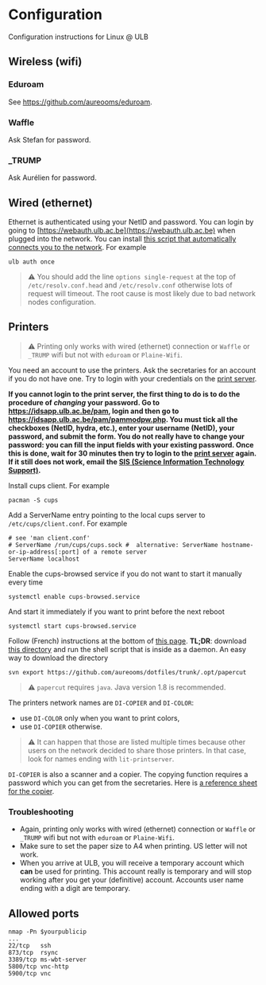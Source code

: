 # Configuration
Configuration instructions for Linux @ ULB

## Wireless (wifi)

### Eduroam
See https://github.com/aureooms/eduroam.

### Waffle
Ask Stefan for password.

### \_TRUMP
Ask Aurélien for password.

## Wired (ethernet)

Ethernet is authenticated using your NetID and password. You can login by going to [https://webauth.ulb.ac.be](https://webauth.ulb.ac.be) when plugged into the network. You can install [this script that automatically connects you to the network](https://github.com/aureooms-ulb/ulb). For example

    ulb auth once
    
> :warning: You should add the line `options single-request` at the top of `/etc/resolv.conf.head` and `/etc/resolv.conf` otherwise lots of request will timeout. The root cause is most likely due to bad network nodes configuration.

## Printers

> :warning: Printing only works with wired (ethernet) connection or `Waffle` or `_TRUMP` wifi but not with `eduroam` or `Plaine-Wifi`.

You need an account to use the printers. Ask the secretaries for an account if you do not have one. Try to login with your credentials on the [print server](https://fscd-printserver.ulb.ac.be:9192/user).

**If you cannot login to the print server, the first thing to do is to do the procedure of *changing* your password.
Go to https://idsapp.ulb.ac.be/pam, login and then go to https://idsapp.ulb.ac.be/pam/pammodpw.php. You must tick all the checkboxes (NetID, hydra, etc.), enter your username (NetID), your password, and submit the form. You do not really have to change your password: you can fill the input fields with your existing password. Once this is done, wait for 30 minutes then try to login to the [print server](https://fscd-printserver.ulb.ac.be:9192/user) again. If it still does not work, email the [SIS (Science Information Technology Support)](mailto:sis@ulb.ac.be).**

Install cups client. For example

    pacman -S cups

Add a ServerName entry pointing to the local cups server to `/etc/cups/client.conf`. For example

    # see 'man client.conf'
    # ServerName /run/cups/cups.sock #  alternative: ServerName hostname-or-ip-address[:port] of a remote server
    ServerName localhost    

Enable the cups-browsed service if you do not want to start it manually every time

    systemctl enable cups-browsed.service
    
And start it immediately if you want to print before the next reboot

    systemctl start cups-browsed.service

Follow (French) instructions at the bottom of [this page](http://sis.ulb.ac.be/dokuwiki/doku.php?id=ppcfsc). __TL;DR__: download [this directory](https://github.com/aureooms/dotfiles/tree/master/opt/papercut) and run the shell script that is inside as a daemon. An easy way to download the directory

    svn export https://github.com/aureooms/dotfiles/trunk/.opt/papercut
    
> :warning: `papercut` requires `java`. Java version 1.8 is recommended.
    
The printers network names are `DI-COPIER` and `DI-COLOR`:

  - use `DI-COLOR` only when you want to print colors,
  - use `DI-COPIER` otherwise.
  
> :warning: It can happen that those are listed multiple times because other users on the network decided to share those printers. In that case, look for names ending with `lit-printserver`.
  
`DI-COPIER` is also a scanner and a copier. The copying function requires a password which you can get from the secretaries. Here is [a reference sheet for the copier](https://ipfs.io/ipfs/QmNVBjifKRUR5AG3b5oDNgtnDe4uFLJ27Xo9PhkB7dU1bR).

### Troubleshooting

  - Again, printing only works with wired (ethernet) connection or `Waffle` or `_TRUMP` wifi but not with `eduroam` or `Plaine-Wifi`.
  - Make sure to set the paper size to A4 when printing. US letter will not work.
  - When you arrive at ULB, you will receive a temporary account which __can__ be used for printing. This account really is temporary and will stop working after you get your (definitive) account. Accounts user name ending with a digit are temporary.
    
## Allowed ports

    nmap -Pn $yourpublicip
    ...
    22/tcp   ssh
    873/tcp  rsync
    3389/tcp ms-wbt-server
    5800/tcp vnc-http
    5900/tcp vnc
